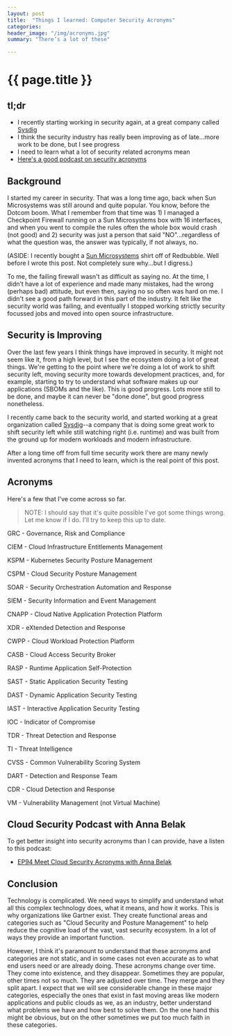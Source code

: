 ```yaml
---
layout: post
title:  "Things I learned: Computer Security Acronyms"
categories:
header_image: "/img/acronyms.jpg"
summary: "There’s a lot of these"

---
```


# {{ page.title }}

## tl;dr

* I recently starting working in security again, at a great company called [Sysdig](https://sysdig.com/)
* I think the security industry has really been improving as of late...more work to be done, but I see progress
* I need to learn what a lot of security related acronyms mean
* [Here's a good podcast on security acronyms](https://cloud.withgoogle.com/cloudsecurity/podcast/ep94-meet-cloud-security-acronyms-with-anna-belak/)

## Background

I started my career in security. That was a long time ago, back when Sun Microsystems was still around and quite popular. You know, before the Dotcom boom. What I remember from that time was 1) I managed a Checkpoint Firewall running on a Sun Microsystems box with 16 interfaces, and when you went to compile the rules often the whole box would crash (not good) and 2) security was just a person that said "NO"...regardless of what the question was, the answer was typically, if not always, no.

(ASIDE: I recently bought a [Sun Microsystems](https://www.redbubble.com/i/t-shirt/Sun-Microsystem-T-Shirt-by-SebastianHapy/109917061.FB110?ref=product-title) shirt off of Redbubble. Well before I wrote this post. Not completely sure why...but I digress.)

To me, the failing firewall wasn't as difficult as saying no. At the time, I didn’t have a lot of experience and made many mistakes, had the wrong (perhaps bad) attitude, but even then, saying no so often was hard on me. I didn't see a good path forward in this part of the industry. It felt like the security world was failing, and eventually I stopped working strictly security focussed jobs and moved into open source infrastructure.

## Security is Improving

Over the last few years I think things have improved in security. It might not seem like it, from a high level, but I see the ecosystem doing a lot of great things. We're getting to the point where we're doing a lot of work to shift security left, moving security more towards development practices, and, for example, starting to try to understand what software makes up our applications (SBOMs and the like). This is good progress. Lots more still to be done, and maybe it can never be "done done", but good progress nonetheless.

I recently came back to the security world, and started working at a great organization called [Sysdig](https://sysdig.com/)--a company that is doing some great work to shift security left while still watching right (i.e. runtime) and was built from the ground up for modern workloads and modern infrastructure.

After a long time off from full time security work there are many newly invented acronyms that I need to learn, which is the real point of this post.

## Acronyms

Here's a few that I've come across so far.

>NOTE: I should say that it's quite possible I've got some things wrong. Let me know if I do. I'll try to keep this up to date.

GRC - Governance, Risk and Compliance

CIEM - Cloud Infrastructure Entitlements Management

KSPM - Kubernetes Security Posture Management

CSPM - Cloud Security Posture Management

SOAR - Security Orchestration Automation and Response

SIEM - Security Information and Event Management

CNAPP - Cloud Native Application Protection Platform

XDR - eXtended Detection and Response

CWPP - Cloud Workload Protection Platform

CASB - Cloud Access Security Broker

RASP - Runtime Application Self-Protection

SAST - Static Application Security Testing

DAST - Dynamic Application Security Testing

IAST - Interactive Application Security Testing

IOC - Indicator of Compromise

TDR - Threat Detection and Response

TI - Threat Intelligence

CVSS - Common Vulnerability Scoring System

DART - Detection and Response Team

CDR - Cloud Detection and Response

VM - Vulnerability Management (not Virtual Machine)

## Cloud Security Podcast with Anna Belak

To get better insight into security acronyms than I can provide, have a listen to this podcast:

* [EP94 Meet Cloud Security Acronyms with Anna Belak](https://cloud.withgoogle.com/cloudsecurity/podcast/ep94-meet-cloud-security-acronyms-with-anna-belak/)

## Conclusion

Technology is complicated. We need ways to simplify and understand what all this complex technology does, what it means, and how it works. This is why organizations like Gartner exist. They create functional areas and categories such as "Cloud Security and Posture Management" to help reduce the cognitive load of the vast, vast security ecosystem. In a lot of ways they provide an important function.

However, I think it's paramount to understand that these acronyms and categories are not static, and in some cases not even accurate as to what end users need or are already doing. These acronyms change over time. They come into existence, and they disappear. Sometimes they are popular, other times not so much. They are adjusted over time. They merge and they split apart. I expect that we will see considerable change in these major categories, especially the ones that exist in fast moving areas like modern applications and public clouds as we, as an industry, better understand what problems we have and how best to solve them. On the one hand this might be obvious, but on the other sometimes we put too much faith in these categories.


